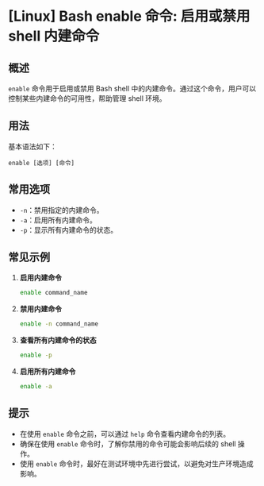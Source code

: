 # [Linux] Bash enable 命令: 启用或禁用 shell 内建命令

## 概述
`enable` 命令用于启用或禁用 Bash shell 中的内建命令。通过这个命令，用户可以控制某些内建命令的可用性，帮助管理 shell 环境。

## 用法
基本语法如下：
```
enable [选项] [命令]
```

## 常用选项
- `-n`：禁用指定的内建命令。
- `-a`：启用所有内建命令。
- `-p`：显示所有内建命令的状态。

## 常见示例
1. **启用内建命令**
   ```bash
   enable command_name
   ```

2. **禁用内建命令**
   ```bash
   enable -n command_name
   ```

3. **查看所有内建命令的状态**
   ```bash
   enable -p
   ```

4. **启用所有内建命令**
   ```bash
   enable -a
   ```

## 提示
- 在使用 `enable` 命令之前，可以通过 `help` 命令查看内建命令的列表。
- 确保在使用 `enable` 命令时，了解你禁用的命令可能会影响后续的 shell 操作。
- 使用 `enable` 命令时，最好在测试环境中先进行尝试，以避免对生产环境造成影响。